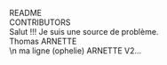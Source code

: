 README          
CONTRIBUTORS            
Salut !!! Je suis une source de problème.     
Thomas ARNETTE  
\n
ma ligne (ophelie)
ARNETTE V2...

